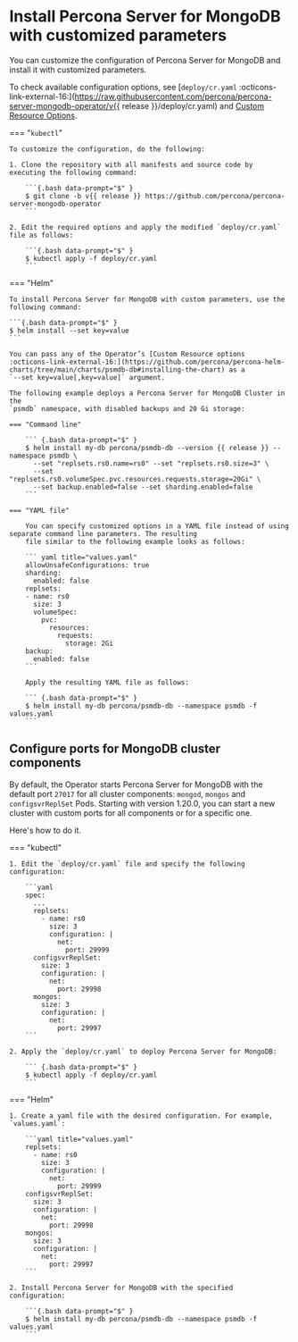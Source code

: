 # Install Percona Server for MongoDB with customized parameters

You can customize the configuration of Percona Server for MongoDB and install it with customized parameters.

To check available configuration options, see [`deploy/cr.yaml`  :octicons-link-external-16:](https://raw.githubusercontent.com/percona/percona-server-mongodb-operator/v{{ release }}/deploy/cr.yaml) and [Custom Resource Options](operator.md).

=== "`kubectl`"

    To customize the configuration, do the following:

    1. Clone the repository with all manifests and source code by executing the following command:

        ```{.bash data-prompt="$" }
        $ git clone -b v{{ release }} https://github.com/percona/percona-server-mongodb-operator
        ```

    2. Edit the required options and apply the modified `deploy/cr.yaml` file as follows:

        ```{.bash data-prompt="$" }
        $ kubectl apply -f deploy/cr.yaml
        ```

=== "Helm"

    To install Percona Server for MongoDB with custom parameters, use the following command:
    
    ```{.bash data-prompt="$" }
    $ helm install --set key=value
    ```

    You can pass any of the Operator’s [Custom Resource options  :octicons-link-external-16:](https://github.com/percona/percona-helm-charts/tree/main/charts/psmdb-db#installing-the-chart) as a
    `--set key=value[,key=value]` argument.

    The following example deploys a Percona Server for MongoDB Cluster in the
    `psmdb` namespace, with disabled backups and 20 Gi storage:

    === "Command line"

        ``` {.bash data-prompt="$" }
        $ helm install my-db percona/psmdb-db --version {{ release }} --namespace psmdb \
          --set "replsets.rs0.name=rs0" --set "replsets.rs0.size=3" \
          --set "replsets.rs0.volumeSpec.pvc.resources.requests.storage=20Gi" \
          --set backup.enabled=false --set sharding.enabled=false
        ``` 

    === "YAML file"

        You can specify customized options in a YAML file instead of using separate command line parameters. The resulting
        file similar to the following example looks as follows:        

        ``` yaml title="values.yaml"
        allowUnsafeConfigurations: true
        sharding:
          enabled: false
        replsets:
        - name: rs0
          size: 3
          volumeSpec:
            pvc:
              resources:
                requests:
                  storage: 2Gi
        backup:
          enabled: false
        ```        

        Apply the resulting YAML file as follows:        

        ``` {.bash data-prompt="$" }
        $ helm install my-db percona/psmdb-db --namespace psmdb -f values.yaml
        ```

## Configure ports for MongoDB cluster components

By default, the Operator starts Percona Server for MongoDB with the default port `27017` for all cluster components: `mongod`, `mongos` and `configsvrReplSet` Pods. Starting with version 1.20.0, you can start a new cluster with custom ports for all components or for a specific one. 

Here's how to do it.

=== "kubectl"

    1. Edit the `deploy/cr.yaml` file and specify the following configuration:    

        ```yaml
        spec: 
          ...
          replsets:
            - name: rs0
              size: 3
              configuration: |
                net:
                  port: 29999
          configsvrReplSet:
            size: 3
            configuration: |
              net:
                port: 29998
          mongos:
            size: 3
            configuration: |
              net:
                port: 29997
        ```    

    2. Apply the `deploy/cr.yaml` to deploy Percona Server for MongoDB:    

        ``` {.bash data-prompt="$" }
        $ kubectl apply -f deploy/cr.yaml
        ```

=== "Helm"

    1. Create a yaml file with the desired configuration. For example, `values.yaml`:

        ```yaml title="values.yaml"
        replsets:
          - name: rs0
            size: 3
            configuration: |
              net:
                port: 29999
        configsvrReplSet:
          size: 3
          configuration: |
            net:
              port: 29998
        mongos:
          size: 3
          configuration: |
            net:
              port: 29997
        ```

    2. Install Percona Server for MongoDB with the specified configuration:

        ```{.bash data-prompt="$" }
        $ helm install my-db percona/psmdb-db --namespace psmdb -f values.yaml
        ```






 
